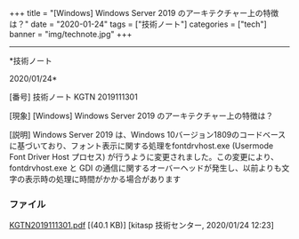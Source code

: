 ﻿+++
title = "[Windows] Windows Server 2019 のアーキテクチャー上の特徴は？"
date = "2020-01-24"
tags = ["技術ノート"]
categories = ["tech"]
banner = "img/technote.jpg"
+++

-----------------------------------------------------------------------------------------------------------------------------

*技術ノート

2020/01/24*


[番号]
技術ノート KGTN 2019111301

[現象]
[Windows] Windows Server 2019 のアーキテクチャー上の特徴は？

[説明]
Windows Server 2019 は、Windows
10バージョン1809のコードベースに基づいており、フォント表示に関する処理をfontdrvhost.exe
(Usermode Font Driver Host プロセス)
が行うように変更されました。この変更により、fontdrvhost.exe と GDI
の通信に関するオーバーヘッドが発生し、以前よりも文字の表示時の処理に時間がかかる場合があります


### ファイル

 
 


[KGTN2019111301.pdf](http://techreport.kitasp.net/attachments/download/4425/KGTN2019111301.pdf)
 [(40.1 KB)] [kitasp 技術センター, 2020/01/24
12:23]


 


 

